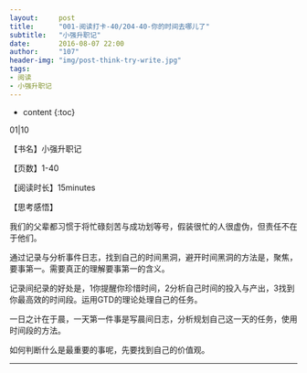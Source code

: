 ```yaml
---
layout:     post
title:      "001-阅读打卡-40/204-40-你的时间去哪儿了"
subtitle:   "小强升职记"
date:       2016-08-07 22:00
author:     "107"
header-img: "img/post-think-try-write.jpg"
tags:
- 阅读 
- 小强升职记
---
```


* content
{:toc}

01|10

【书名】小强升职记

【页数】1-40

【阅读时长】15minutes

【思考感悟】

我们的父辈都习惯于将忙碌刻苦与成功划等号，假装很忙的人很虚伪，但责任不在于他们。




通过记录与分析事件日志，找到自己的时间黑洞，避开时间黑洞的方法是，聚焦，要事第一。需要真正的理解要事第一的含义。

记录间纪录的好处是，1你提醒你珍惜时间，2分析自己时间的投入与产出，3找到你最高效的时间段。运用GTD的理论处理自己的任务。

一日之计在于晨，一天第一件事是写晨间日志，分析规划自己这一天的任务，使用时间段的方法。

如何判断什么是最重要的事呢，先要找到自己的价值观。


---
